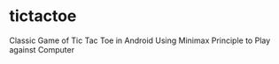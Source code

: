 # tictactoe
Classic Game of Tic Tac Toe in Android Using Minimax Principle to Play against Computer
